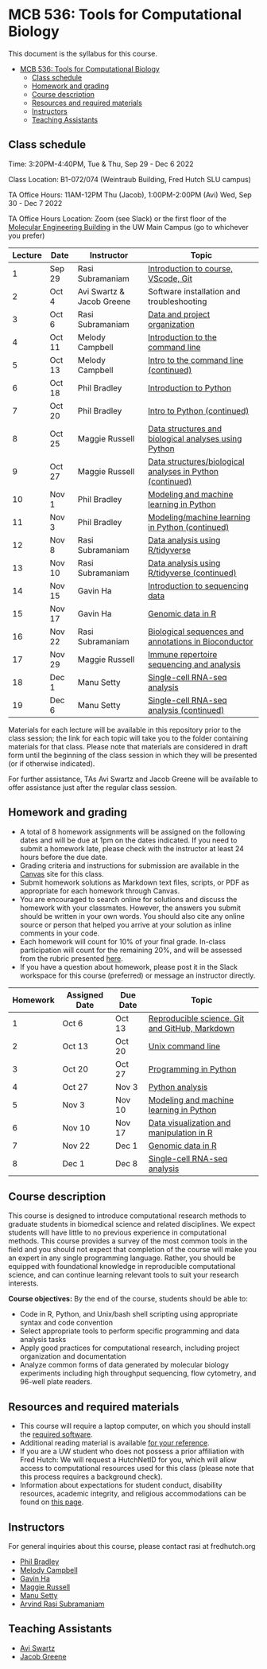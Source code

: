 # MCB 536: Tools for Computational Biology

This document is the syllabus for this course.

- [MCB 536: Tools for Computational Biology](#mcb-536-tools-for-computational-biology)
  - [Class schedule](#class-schedule)
  - [Homework and grading](#homework-and-grading)
  - [Course description](#course-description)
  - [Resources and required materials](#resources-and-required-materials)
  - [Instructors](#instructors)
  - [Teaching Assistants](#teaching-assistants)

## Class schedule

Time: 3:20PM-4:40PM, Tue & Thu, Sep 29 - Dec 6 2022

Class Location: B1-072/074 (Weintraub Building, Fred Hutch SLU campus)

TA Office Hours: 11AM-12PM Thu (Jacob), 1:00PM-2:00PM (Avi) Wed, Sep 30 - Dec 7 2022


TA Office Hours Location: Zoom (see Slack) or the first floor of the [Molecular Engineering Building](https://www.washington.edu/maps/#!/mol) in the UW Main Campus (go to whichever you prefer)

| Lecture | Date   | Instructor                | Topic                                                                           |
| ------- | ------ | ------------------------- | ------------------------------------------------------------------------------- |
| 1       | Sep 29 | Rasi Subramaniam          | [Introduction to course, VScode, Git](lectures/lecture01/)                      |
| 2       | Oct 4  | Avi Swartz & Jacob Greene | Software installation and troubleshooting                                       |
| 3       | Oct 6  | Rasi Subramaniam          | [Data and project organization](lectures/lecture03/)                            |
| 4       | Oct 11 | Melody Campbell           | [Introduction to the command line](lectures/lecture04/)                         |
| 5       | Oct 13 | Melody Campbell           | [Intro to the command line (continued)](lectures/lecture05/)                    |
| 6       | Oct 18 | Phil Bradley              | [Introduction to Python](lectures/lecture06/)                                   |
| 7       | Oct 20 | Phil Bradley              | [Intro to Python (continued)](lectures/lecture07/)                              |
| 8       | Oct 25 | Maggie Russell            | [Data structures and biological analyses using Python](lectures/lecture08/)     |
| 9       | Oct 27 | Maggie Russell            | [Data structures/biological analyses in Python (continued)](lectures/lecture09) |
| 10      | Nov 1  | Phil Bradley              | [Modeling and machine learning in Python](lectures/lecture10)                   |
| 11      | Nov 3  | Phil Bradley              | [Modeling/machine learning in Python (continued)](lectures/lecture11)           |
| 12      | Nov 8  | Rasi Subramaniam          | [Data analysis using R/tidyverse](lectures/lecture12/)                          |
| 13      | Nov 10 | Rasi Subramaniam          | [Data analysis using R/tidyverse (continued)](lectures/lecture13/)              |
| 14      | Nov 15 | Gavin Ha                  | [Introduction to sequencing data](lectures/lecture14/)                          |
| 15      | Nov 17 | Gavin Ha                  | [Genomic data in R](lectures/lecture15/)                                        |
| 16      | Nov 22 | Rasi Subramaniam          | [Biological sequences and annotations in Bioconductor](lectures/lecture16/)     |
| 17      | Nov 29 | Maggie Russell            | [Immune repertoire sequencing and analysis](lectures/lecture17/)                |
| 18      | Dec 1  | Manu Setty                | [Single-cell RNA-seq analysis](lectures/lecture18/)                             |
| 19      | Dec 6  | Manu Setty                | [Single-cell RNA-seq analysis (continued)](lectures/lecture19/)                 |

Materials for each lecture will be available in this repository prior to the class session;
the link for each topic will take you to the folder containing materials for that class.
Please note that materials are considered in draft form until the beginning of the class session in which they will be presented (or if otherwise indicated).

For further assistance, TAs Avi Swartz and Jacob Greene will be available to offer assistance just after the regular class session.

## Homework and grading

- A total of 8 homework assignments will be assigned on the following dates and will be due at 1pm on the dates indicated.
  If you need to submit a homework late, please check with the instructor at least 24 hours before the due date.
- Grading criteria and instructions for submission are available in the [Canvas](http://canvas.uw.edu) site for this class.
- Submit homework solutions as Markdown text files, scripts, or PDF as appropriate for each homework through Canvas.
- You are encouraged to search online for solutions and discuss the homework with your classmates.
  However, the answers you submit should be written in your own words.
  You should also cite any online source or person that helped you arrive at your solution as inline comments in your code.
- Each homework will count for 10% of your final grade. In-class participation will count for the remaining 20%, and will be assessed from the rubric presented [here](lectures/lecture01/participation_rubric.md).
- If you have a question about homework, please post it in the Slack workspace for this course (preferred) or message an instructor directly.

| Homework | Assigned Date | Due Date | Topic                                                                  |
| -------- | ------------- | -------- | ---------------------------------------------------------------------- |
| 1        | Oct 6         | Oct 13   | [Reproducible science, Git and GitHub, Markdown](homeworks/homework01) |
| 2        | Oct 13        | Oct 20   | [Unix command line](homeworks/homework02)                              |
| 3        | Oct 20        | Oct 27   | [Programming in Python](homeworks/homework03)                          |
| 4        | Oct 27        | Nov 3    | [Python analysis](homeworks/homework04)                                |
| 5        | Nov 3         | Nov 10   | [Modeling and machine learning in Python](homeworks/homework05)        |
| 6        | Nov 10        | Nov 17   | [Data visualization and manipulation in R](homeworks/homework06)       |
| 7        | Nov 22        | Dec 1    | [Genomic data in R](homeworks/homework07)                              |
| 8        | Dec 1         | Dec 8    | [Single-cell RNA-seq analysis](homeworks/homework08)                   |

## Course description

This course is designed to introduce computational research methods to graduate students in biomedical science and related disciplines.
We expect students will have little to no previous experience in computational methods.
This course provides a survey of the most common tools in the field and you should not expect that completion of the course will make you an expert in any single programming language.
Rather, you should be equipped with foundational knowledge in reproducible computational science, and can continue learning relevant tools to suit your research interests.

**Course objectives:** By the end of the course, students should be able to:

- Code in R, Python, and Unix/bash shell scripting using appropriate syntax and code convention
- Select appropriate tools to perform specific programming and data analysis tasks
- Apply good practices for computational research, including project organization and documentation
- Analyze common forms of data generated by molecular biology experiments including high throughput sequencing,
  flow cytometry, and 96-well plate readers.

## Resources and required materials

- This course will require a laptop computer, on which you should install the [required software](software/README.md).
- Additional reading material is available [for your reference](reference.md).
- If you are a UW student who does not possess a prior affiliation with Fred Hutch: We will request a HutchNetID for you,
  which will allow access to computational resources used for this class (please note that this process
  requires a background check).
- Information about expectations for student conduct, disability resources, academic integrity, and religious
  accommodations can be found on [this page](https://registrar.washington.edu/staffandfaculty/syllabi-guidelines/).

## Instructors

For general inquiries about this course, please contact rasi at fredhutch.org

- [Phil Bradley](https://www.fredhutch.org/en/labs/profiles/bradley-phil.html)
- [Melody Campbell](https://www.fredhutch.org/en/faculty-lab-directory/campbell-melody.html)
- [Gavin Ha](https://gavinhalab.org/people/Gavin-Ha/)
- [Maggie Russell](https://www.linkedin.com/in/magdalena-russell/)
- [Manu Setty](https://research.fredhutch.org/setty/en.html)
- [Arvind Rasi Subramaniam](http://rasilab.fredhutch.org)

## Teaching Assistants

- [Avi Swartz](https://www.linkedin.com/in/avi-swartz/)
- [Jacob Greene](https://www.linkedin.com/in/jacob-greene-890aa318a/)
